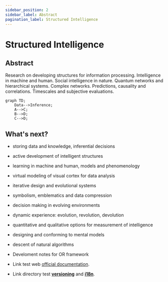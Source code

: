 ```yaml
---
sidebar_position: 2
sidebar_label: Abstract
pagination_label: Structured Intelligence
---
```


# Structured Intelligence
## Abstract
Research on developing structures for information processing. Intelligence in machine and human. Social intelligence in nature. Quantum networks and hierarchical systems. Complex networks. Predictions, causality and correlations. Timescales and subjective evaluations.

```mermaid
graph TD;
    Data-->Inference;
    A-->C;
    B-->D;
    C-->D;
```

## What's next?
- storing data and knowledge, inferential decisions
- active development of intelligent structures
- learning in machine and human, models and phenomenology
- virtual modeling of visual cortex for data analysis
- iterative design and evolutional systems
- symbolism, emblematics and data compression
- decision making in evolving environments
- dynamic experience: evolution, revolution, devolution
- quantitative and qualitative options for measurement of intelligence
- designing and conforming to mental models
- descent of natural algorithms

- Develoment notes for OR framework
- Link test web [official documentation](https://docusaurus.io/).
- Link directory test **[versioning](../tutorial-extras/manage-docs-versions.md)** and **[i18n](../tutorial-extras/translate-your-site.md)**.
